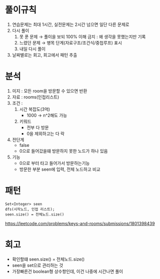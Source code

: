 # 풀이규칙
1. 연습문제는 최대 1시간, 실전문제는 2시간 넘으면 일단 다른 문제로
2. 다시 풀이
   1. 못 푼 문제 → 풀이을 보되 100% 이해 금지 : 왜 생각을 못했는지만 기록
   2. 느렸던 문제 → 병목 단계(자료구조/조건식/중첩루프) 표시
   3. 내일 다시 풀이
3. 날짜별로는 회고, 회고에서 패턴 추출

# 분석
1. 미지 : 모든 room을 방문할 수 있으면 반환
2. 자료 : rooms(인접리스트)
3. 조건 :
   1. 시간 복잡도(3억)
      - 1000 -> n^2해도 가능
   2. 키워드
      - 전부 다 방문
      - 0을 제외하고는 다 락
4. 전단계
   - false
   - 0으로 들어갔을떄 방문하지 못한 노드가 하나 있음
5. 기능
   - 0으로 부터 타고 들어가서 방문하는기능 
   - 방문한 부분 seen에 입력, 전체 노드하고 비교 

# 패턴
```text
Set<Integer> seen
dfs(시작노드, 인접 리스트);
seen.size() = 전체노드.size()
```

https://leetcode.com/problems/keys-and-rooms/submissions/1801398439

# 회고
- 확인할떄 seen.size() = 전체노드.size()
- seen을 set으로 관리하는 것
- 가장빠른건 boolean형 상수항인데, 이건 나중에 시간나면 풀이